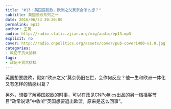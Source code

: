 ```yaml
---
title: "#13：英国要脱欧，欧洲之父莫奈会怎么想？"
subtitle: 英国脱欧系列之一
date: 2016/06/23 20:30:00
permalink: ep13
author: 王菁
audio: http://radio-static.zjian.org/mig/audio/ep13.mp3
explicit: no
cover: http://radio.cnpolitics.org/assets/cover/pub-cover1400-v1.0.jpg
categories:
- 政记干货大排档
tags:
- 政记干货大排档
---
```


英国想要脱欧，假如“欧洲之父”莫奈仍旧在世，会作何反应？他一生和欧洲一体化又有怎样的情感纠葛？

另外，想要了解英国脱欧的时事，可以在政见CNPolitics出品的另一档播客节目“政常说话”中收听“英国想要退出欧盟，原来是这么回事”。

